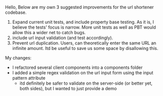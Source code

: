 Hello, Below are my own 3 suggested improvements for the url shortener codebase.

1. Expand current unit tests, and include property base testing.
   As it is, I believe the tests' focus is narrow. More unit tests as well as PBT would allow this a wider net to catch bugs.
2. include url input validation (and test accordingly). 
3. Prevent url duplication. Users, can theoretically enter the same URL an infinite amount. Itd be useful to save us some space by disallowing this.

My changes:
- I refactored several client components into a components folder
- I added a simple regex validation on the url input form using the input pattern attribute
  * itd definitely be safer to validate on the server-side (or better yet, both sides), but I wanted to just provide a demo
    
